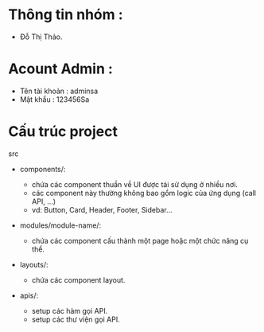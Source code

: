 # Thông tin nhóm :
 - Đỗ Thị Thảo.

# Acount Admin :
- Tên tài khoản : adminsa
- Mật khẩu : 123456Sa


# Cấu trúc project
src
- components/:
    - chứa các component thuần về UI được tái sử dụng ở nhiều nơi.
    - các component này thường không bao gồm logic của ứng dụng (call API, ...)
    - vd: Button, Card, Header, Footer, Sidebar...

- modules/module-name/:
    - chứa các component cấu thành một page hoặc một chức năng cụ thể.
    
- layouts/:
    - chứa các component layout.

- apis/: 
    - setup các hàm gọi API.
    - setup các thư viện gọi API.
